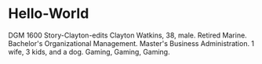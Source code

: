 # Hello-World
DGM 1600
Story-Clayton-edits
Clayton Watkins, 38, male.
Retired Marine.
Bachelor's Organizational Management.
Master's Business Administration.
1 wife, 3 kids, and a dog.
Gaming, Gaming, Gaming.
